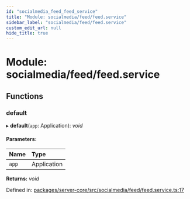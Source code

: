```yaml
---
id: "socialmedia_feed_feed_service"
title: "Module: socialmedia/feed/feed.service"
sidebar_label: "socialmedia/feed/feed.service"
custom_edit_url: null
hide_title: true
---
```


# Module: socialmedia/feed/feed.service

## Functions

### default

▸ **default**(`app`: Application): *void*

#### Parameters:

Name | Type |
:------ | :------ |
`app` | Application |

**Returns:** *void*

Defined in: [packages/server-core/src/socialmedia/feed/feed.service.ts:17](https://github.com/xr3ngine/xr3ngine/blob/673ad6a5f/packages/server-core/src/socialmedia/feed/feed.service.ts#L17)
